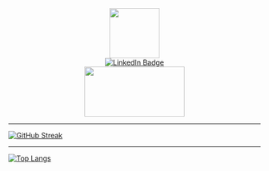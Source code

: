 <div id="header" align="center">
  <img src="https://i.giphy.com/media/v1.Y2lkPTc5MGI3NjExdXR2YnVqNjVuamlvOXBwNXR1eW9zMzZzMXgyNHhiNWx0ZWFidG0wYyZlcD12MV9pbnRlcm5hbF9naWZfYnlfaWQmY3Q9cw/0lfqHNZwWM1hOvJ9CX/giphy.gif" width="100"/>
</div>
<div id="badges" align="center">
  <a href="https://vk.com/invite/AMKGDq4">
    <img src="https://img.shields.io/badge/Sicret-red?style=for-the-badge&logo=twitter&logoColor=white)" alt="LinkedIn Badge"/>
  </a>
</div>
<div id="badges" align="center">
  <img src="https://media.giphy.com/media/kAm4u0lhDCmXnugz6p/giphy.gif?cid=ecf05e47cbce8folpuwbvy03hxjje1kn3e36ribz9ly86y6b&ep=v1_gifs_related&rid=giphy.gif&ct=ts" width="200" height="100"/>
</div>

---

[![GitHub Streak](https://github-readme-streak-stats.herokuapp.com?user=kaktakt&theme=dark&hide_border=true&border_radius=0&locale=ru&date_format=j%2Fn%5B%2FY%5D&card_width=490)](https://git.io/streak-stats)

---

[![Top Langs](https://github-readme-stats.vercel.app/api/top-langs/?username=kaktakt)](https://github.com/anuraghazra/github-readme-stats)
